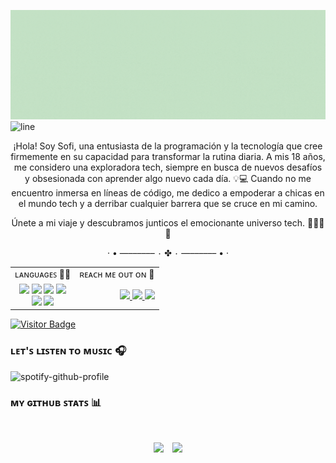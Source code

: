 ![Portada Github](img/gif2.gif)
![line](https://github.com/Sof-Saos/Sof-Saos/assets/74073693/c359f50b-4f6d-4001-ae04-c29f94260a90)
<p align="center">
  ¡Hola! Soy Sofi, una entusiasta de la programación y la tecnología que cree firmemente en su capacidad para transformar la rutina diaria. A mis 18 años, me considero una exploradora tech, siempre en busca de nuevos desafíos y obsesionada con aprender algo nuevo cada día. 💡💻 Cuando no me encuentro inmersa en líneas de código, me dedico a empoderar a chicas en el mundo tech y a derribar cualquier barrera que se cruce en mi camino.
</p>
<p align="center">
  Únete a mi viaje y descubramos junticos el emocionante universo tech. 🌟👩‍💻✨
</p>
<p align="center">
  · • —–––––– ٠ ✤ ٠ —–––––– • ·
</p>
<table width="100%" style="border-collapse: collapse; border: none;" align="center">
  <tr>
    <td align="left">ʟᴀɴɢᴜᴀɢᴇꜱ 👩‍💻</td>
    <td align="right">ʀᴇᴀᴄʜ ᴍᴇ ᴏᴜᴛ ᴏɴ 📱 </td>
  </tr>
  <tr>
    <td align="center">
      <img src="https://img.shields.io/badge/java-%23ED8B00.svg?style=for-the-badge&logo=openjdk&logoColor=white" /> 
      <img src="https://img.shields.io/badge/haskell-%23662495.svg?style=for-the-badge&logo=haskell&logoColor=white" />
      <img src="https://img.shields.io/badge/python-%233776AB.svg?style=for-the-badge&logo=python&logoColor=white" />
      <img src="https://img.shields.io/badge/mongodb-%234EA94B.svg?style=for-the-badge&logo=mongodb&logoColor=white" /> <br>
      <img src="https://img.shields.io/badge/mysql-%2300f.svg?style=for-the-badge&logo=mysql&logoColor=white" />
      <img src="https://img.shields.io/badge/git-%23F05032.svg?style=for-the-badge&logo=git&logoColor=white" />
    </td>
    <td align="right">
      <a href="mailto:sofisalamanca93@gmail.com">
        <img src="https://img.shields.io/badge/-Gmail-c14438?style=flat-square&logo=Gmail&logoColor=white&link=mailto:sofisalamanca93@gmail.com"/>
      </a>
      <a href="https://www.linkedin.com/in/ritik-rawal-698a18142/">
        <img src="https://img.shields.io/badge/-LinkedIn-blue?style=flat-square&logo=Linkedin&logoColor=white&link=https://www.linkedin.com/in/sofi-salamanca/"/>
      </a>
      <a href="https://twitter.com/Sofrojita">
        <img src="https://img.shields.io/badge/-Twitter-1DA1F2?style=flat-square&logo=Twitter&logoColor=white&link=https://twitter.com/Sofrojita"/>
      </a>
    </td>
  </tr>
</table>

[![Visitor Badge](https://vbr.wocr.tk/badge?page_id=visitor-badge-reloaded-visitors&lcolor=f48b94&color=000000&style=flat&logo=Github&hit=false)](https://github.com/Sof-Saos)
<!-- Spotify now playing #f48b94 -->
### ʟᴇᴛ'ꜱ ʟɪꜱᴛᴇɴ ᴛᴏ ᴍᴜꜱɪᴄ 🎧
![spotify-github-profile](https://spotify-github-profile.vercel.app/api/view?uid=21w6adtehdmomfqwhets3a6cy&cover_image=true&theme=compact&show_offline=false&background_color=121212&interchange=false)

<h3 align="left"> ᴍʏ ɢɪᴛʜᴜʙ ꜱᴛᴀᴛꜱ 📊 </h3>
<br>

<p align="center">
  <img src="https://github-readme-stats.vercel.app/api?username=Sof-Saos&show_icons=true&theme=radical&line_height=27&hide=prs,issues,contribs" style="margin-right: 10px;">
  <img src="https://github-readme-stats.vercel.app/api/top-langs/?username=Sof-Saos&hide=html,css,java,shaderlab,kotlin,hlsl&theme=radical">
</p>

